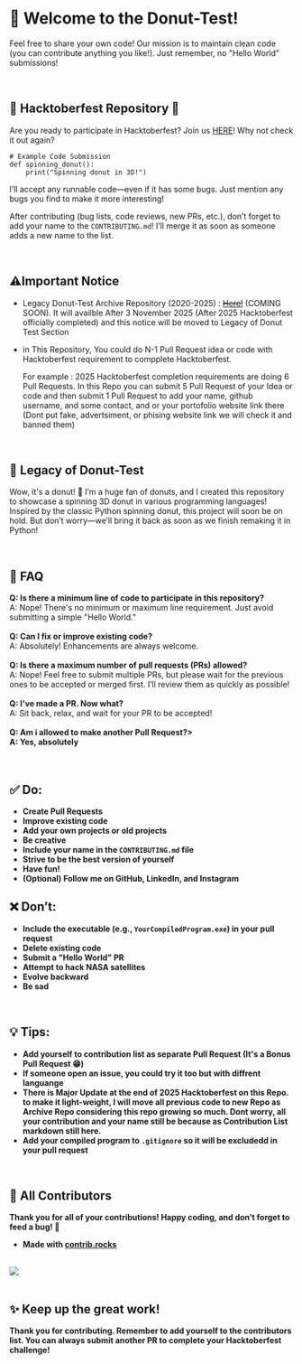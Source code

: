 <h1>🎈 Welcome to the  Donut-Test!</h1>
<p>Feel free to share your own code! Our mission is to maintain clean code (you can contribute anything you like!). Just remember, no "Hello World" submissions!</p>
<br>

<h2>🍩 Hacktoberfest Repository 🍩</h2>
<p>Are you ready to participate in Hacktoberfest? Join us <a href="https://github.com/SilvaneUX/donut-test">HERE</a>! Why not check it out again?</p>

<pre><code># Example Code Submission
def spinning_donut():
    print("Spinning donut in 3D!")
</code></pre>

<p>I’ll accept any runnable code—even if it has some bugs. Just mention any bugs you find to make it more interesting!</p>
<p>After contributing (bug lists, code reviews, new PRs, etc.), don’t forget to add your name to the <code>CONTRIBUTING.md</code>! I’ll merge it as soon as someone adds a new name to the list.</p>
<br>

<h2>⚠️Important Notice</h2>
<ul>
    <li><p>Legacy Donut-Test Archive Repository (2020-2025) : <del><a href="https://github.com/SilvaneUX/donut-test">Here!</a></del>  (COMING SOON). It will availble After 3 November 2025 (After 2025 Hacktoberfest officially completed) and this notice will be moved to Legacy of Donut Test Section</p></li>
    <li><p>in This Repository, You could do N-1 Pull Request idea or code with Hacktoberfest requirement to compplete Hacktoberfest.</p>
        <p>For example : 2025 Hacktoberfest completion requirements are doing 6 Pull Requests. In this Repo you can submit 5 Pull Request of your Idea or code and then submit 1 Pull Request to add your name, github username, and some contact, and or your portofolio website link there (Dont put fake, advertsiment, or phising website link we will check it and banned them) </p></li>
<br>
</ul>
    
<div class="legacy">
    <h2>🌟 Legacy of Donut-Test</h2>
    <p>Wow, it's a donut! 🍩 I’m a huge fan of donuts, and I created this repository to showcase a spinning 3D donut in various programming languages! Inspired by the classic Python spinning donut, this project will soon be on hold. But don’t worry—we’ll bring it back as soon as we finish remaking it in Python!</p>
</div>
<br>
<h2>🎉 FAQ</h2>
<div class="faq">
    <strong>Q: Is there a minimum line of code to participate in this repository?</strong><br>
    A: Nope! There's no minimum or maximum line requirement. Just avoid submitting a simple "Hello World."
</div>
<br>
<div class="faq">
    <strong>Q: Can I fix or improve existing code?</strong><br>
    A: Absolutely! Enhancements are always welcome.
</div>
<br>
<div class="faq">
    <strong>Q: Is there a maximum number of pull requests (PRs) allowed?</strong><br>
    A: Nope! Feel free to submit multiple PRs, but please wait for the previous ones to be accepted or merged first. I’ll review them as quickly as possible!
</div>
<br>
<div class="faq">
    <strong>Q: I've made a PR. Now what?</strong><br>
    A: Sit back, relax, and wait for your PR to be accepted!
</div>
<br>
<div class="faq">
    <strong>Q: Am i allowed to make another Pull Request?><br>
    A: Yes, absolutely
</div>
<br><br>
<h2>✅ Do:</h2>
<ul>
    <li>Create Pull Requests</li>
    <li>Improve existing code</li>
    <li>Add your own projects or old projects</li>
    <li>Be creative</li>
    <li>Include your name in the <code>CONTRIBUTING.md</code> file</li>
    <li>Strive to be the best version of yourself</li>
    <li>Have fun!</li>
    <li>(Optional) Follow me on GitHub, LinkedIn, and Instagram</li>
</ul>

<h2>❌ Don’t:</h2>
<ul>
    <li>Include the executable (e.g., <code>YourCompiledProgram.exe</code>) in your pull request </li>
    <li>Delete existing code</li>
    <li>Submit a "Hello World" PR</li>
    <li>Attempt to hack NASA satellites</li>
    <li>Evolve backward</li>
    <li>Be sad</li>
</ul>
<br>
<h2>💡 Tips:</h2>
<ul>
    <li>Add yourself to contribution list as separate Pull Request (It's a Bonus Pull Request 😁)</li>
    <li>If someone open an issue, you could try it too but with diffrent languange</li>
    <li>There is Major Update at the end of 2025 Hacktoberfest on this Repo. to make it light-weight, I will move all previous code to new Repo as Archive Repo considering this repo growing so much. Dont worry, all your contribution and your name still be because as Contribution List markdown still here. </li>
    <li>Add your compiled program to <code>.gitignore</code> so it will be excludedd in your pull request </li>
    
</ul>
<br>
<div class="contribution">
    <h2>🛂 All Contributors</h2>
    <p>Thank you for all of your contributions! Happy coding, and don’t forget to feed a bug! 🐞</p>
    <ul>
        <li>Made with <a href="https://contrib.rocks">contrib.rocks</a></li>
    </ul>
    </br>
    <a href="https://github.com/SilvaneUX/donut-test/graphs/contributors">
      <img src="https://contrib.rocks/image?repo=SilvaneUX/donut-test" />
    </a>
</div>
<br>
<h2>✨ Keep up the great work!</h2>
<p>Thank you for contributing. Remember to add yourself to the contributors list. You can always submit another PR to complete your Hacktoberfest challenge!</p>

